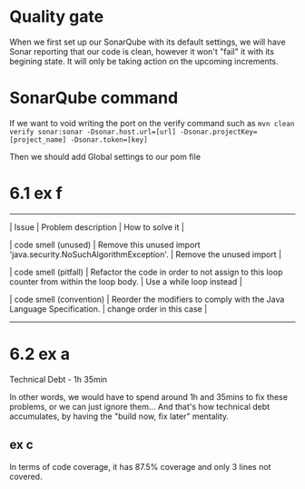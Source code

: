 # Quality gate 
When we first set up our SonarQube with its default settings, we will have Sonar reporting that our code is clean, however it won't "fail" it with its begining state. It will only be taking action on the upcoming increments. 

# SonarQube command
If we want to void writing the port on the verify command such as
`mvn clean verify sonar:sonar -Dsonar.host.url=[url] -Dsonar.projectKey=[project_name] -Dsonar.token=[key]`

Then we should add Global settings to our pom file

# 6.1 ex f
________________________________________________________________________________________________________________________________________________________
| Issue                     | Problem description                                                                       | How to solve it               |

| code smell (unused)       | Remove this unused import 'java.security.NoSuchAlgorithmException'.                       | Remove the unused import      |

| code smell (pitfall)      | Refactor the code in order to not assign to this loop counter from within the loop body.  | Use a while loop instead      |

| code smell (convention)   | Reorder the modifiers to comply with the Java Language Specification.                     | change order in this case     |

---------------------------------------------------------------------------------------------------------------------------------------------------------

# 6.2 ex a

Technical Debt - 1h 35min

In other words, we would have to spend around 1h and 35mins to fix these problems, or we can just ignore them... 
And that's how technical debt accumulates, by having the "build now, fix later" mentality.

## ex c
In terms of code coverage, it has 87.5% coverage and only 3 lines not covered.
